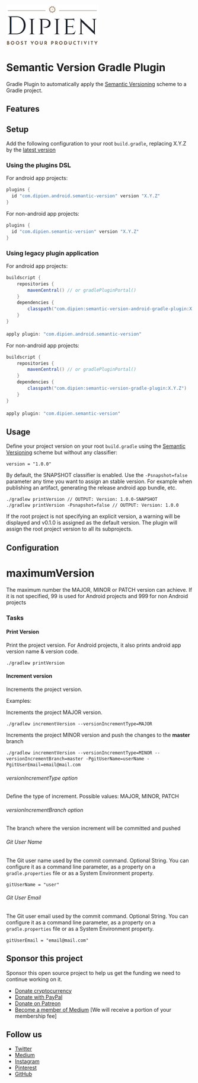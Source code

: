 [![Dipien](https://raw.githubusercontent.com/dipien/dipien-component-builder/master/.github/dipien_logo.png)](http://www.dipien.com)

# Semantic Version Gradle Plugin

Gradle Plugin to automatically apply the [Semantic Versioning](https://semver.org/) scheme to a Gradle project.

## Features

## Setup

Add the following configuration to your root `build.gradle`, replacing X.Y.Z by the [latest version](https://github.com/dipien/semantic-version-gradle-plugin/releases/latest)

### Using the plugins DSL

For android app projects:
```groovy
plugins {
  id "com.dipien.android.semantic-version" version "X.Y.Z"
}
```

For non-android app projects:

```groovy
plugins {
  id "com.dipien.semantic-version" version "X.Y.Z"
}
```

### Using legacy plugin application

For android app projects:

```groovy
buildscript {
    repositories {
        mavenCentral() // or gradlePluginPortal()
    }
    dependencies {
        classpath("com.dipien:semantic-version-android-gradle-plugin:X.Y.Z")
    }
}
    
apply plugin: "com.dipien.android.semantic-version"
```

For non-android app projects:

```groovy
buildscript {
    repositories {
        mavenCentral() // or gradlePluginPortal()
    }
    dependencies {
        classpath("com.dipien:semantic-version-gradle-plugin:X.Y.Z")
    }
}
    
apply plugin: "com.dipien.semantic-version"
```

## Usage

Define your project version on your root `build.gradle` using the  [Semantic Versioning](https://semver.org/) scheme but without any classifier:

    version = "1.0.0"

By default, the SNAPSHOT classifier is enabled. Use the `-Psnapshot=false` parameter any time you want to assign an stable version. For example when publishing an artifact, generating the release android app bundle, etc.
```
./gradlew printVersion // OUTPUT: Version: 1.0.0-SNAPSHOT
./gradlew printVersion -Psnapshot=false // OUTPUT: Version: 1.0.0
```
If the root project is not specifying an explicit version, a warning will be displayed and v0.1.0 is assigned as the default version.
The plugin will assign the root project version to all its subprojects.

## Configuration

# maximumVersion

The maximum number the MAJOR, MINOR or PATCH version can achieve. 
If it is not specified, 99 is used for Android projects and 999 for non Android projects



### Tasks

#### Print Version
Print the project version. For Android projects, it also prints android app version name & version code.

```
./gradlew printVersion
```

#### Increment version
Increments the project version.

Examples:

Increments the project MAJOR version.
```
./gradlew incrementVersion --versionIncrementType=MAJOR
```

Increments the project MINOR version and push the changes to the **master** branch

```
./gradlew incrementVersion --versionIncrementType=MINOR --versionIncrementBranch=master -PgitUserName=userName -PgitUserEmail=email@mail.com
```

###### versionIncrementType option

Define the type of increment. Possible values: MAJOR, MINOR, PATCH

###### versionIncrementBranch option

The branch where the version increment will be committed and pushed

###### Git User Name

The Git user name used by the commit command. Optional String. 
You can configure it as a command line parameter, as a property on a `gradle.properties` file or as a System Environment property.

    gitUserName = "user"
    
###### Git User Email

The Git user email used by the commit command. Optional String.
You can configure it as a command line parameter, as a property on a `gradle.properties` file or as a System Environment property.

    gitUserEmail = "email@mail.com"

## Sponsor this project

Sponsor this open source project to help us get the funding we need to continue working on it.

* [Donate cryptocurrency](http://coinbase.dipien.com/)
* [Donate with PayPal](http://paypal.dipien.com/)
* [Donate on Patreon](http://patreon.dipien.com/)
* [Become a member of Medium](https://maxirosson.medium.com/membership) [We will receive a portion of your membership fee]

## Follow us
* [Twitter](http://twitter.dipien.com)
* [Medium](http://medium.dipien.com)
* [Instagram](http://instagram.dipien.com)
* [Pinterest](http://pinterest.dipien.com)
* [GitHub](http://github.dipien.com)
